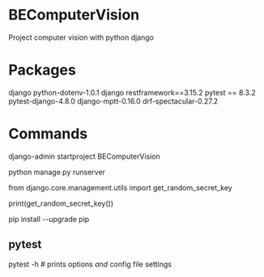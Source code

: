 # BEComputerVision
Project computer vision with python django

# Packages

django
python-dotenv-1.0.1
django restframework==3.15.2
pytest == 8.3.2
pytest-django-4.8.0
django-mptt-0.16.0
drf-spectacular-0.27.2
# Commands

django-admin startproject BEComputerVision

python manage.py runserver

from django.core.management.utils import get_random_secret_key

print(get_random_secret_key()) 

pip install --upgrade pip

## pytest

pytest -h # prints options _and_ config file settings